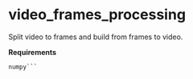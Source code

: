 # video_frames_processing
Split video to frames and build from frames to video.

**Requirements**
```opencv-python
numpy```
